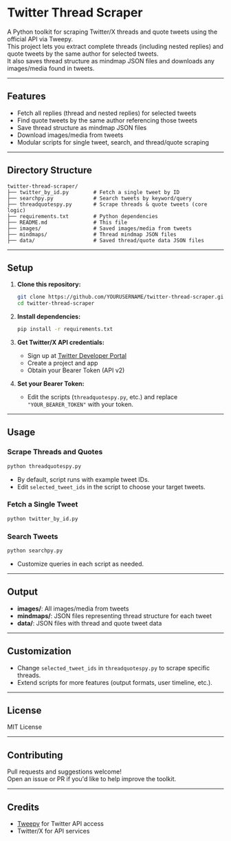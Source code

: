 # Twitter Thread Scraper

A Python toolkit for scraping Twitter/X threads and quote tweets using the official API via Tweepy.  
This project lets you extract complete threads (including nested replies) and quote tweets by the same author for selected tweets.  
It also saves thread structure as mindmap JSON files and downloads any images/media found in tweets.

---

## Features

- Fetch all replies (thread and nested replies) for selected tweets
- Find quote tweets by the same author referencing those tweets
- Save thread structure as mindmap JSON files
- Download images/media from tweets
- Modular scripts for single tweet, search, and thread/quote scraping

---

## Directory Structure

```
twitter-thread-scraper/
├── twitter_by_id.py        # Fetch a single tweet by ID
├── searchpy.py             # Search tweets by keyword/query
├── threadquotespy.py       # Scrape threads & quote tweets (core logic)
├── requirements.txt        # Python dependencies
├── README.md               # This file
├── images/                 # Saved images/media from tweets
├── mindmaps/               # Thread mindmap JSON files
├── data/                   # Saved thread/quote data JSON files
```

---

## Setup

1. **Clone this repository:**
   ```bash
   git clone https://github.com/YOURUSERNAME/twitter-thread-scraper.git
   cd twitter-thread-scraper
   ```

2. **Install dependencies:**
   ```bash
   pip install -r requirements.txt
   ```

3. **Get Twitter/X API credentials:**
   - Sign up at [Twitter Developer Portal](https://developer.twitter.com/)
   - Create a project and app
   - Obtain your Bearer Token (API v2)

4. **Set your Bearer Token:**
   - Edit the scripts (`threadquotespy.py`, etc.) and replace `"YOUR_BEARER_TOKEN"` with your token.

---

## Usage

### Scrape Threads and Quotes
```bash
python threadquotespy.py
```
- By default, script runs with example tweet IDs.
- Edit `selected_tweet_ids` in the script to choose your target tweets.

### Fetch a Single Tweet
```bash
python twitter_by_id.py
```

### Search Tweets
```bash
python searchpy.py
```
- Customize queries in each script as needed.

---

## Output

- **images/**: All images/media from tweets
- **mindmaps/**: JSON files representing thread structure for each tweet
- **data/**: JSON files with thread and quote tweet data

---

## Customization

- Change `selected_tweet_ids` in `threadquotespy.py` to scrape specific threads.
- Extend scripts for more features (output formats, user timeline, etc.).

---

## License

MIT License

---

## Contributing

Pull requests and suggestions welcome!  
Open an issue or PR if you'd like to help improve the toolkit.

---

## Credits

- [Tweepy](https://www.tweepy.org/) for Twitter API access
- Twitter/X for API services

